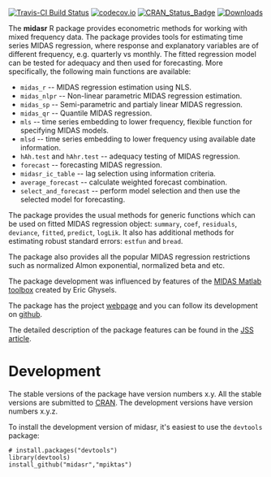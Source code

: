 [![Travis-CI Build Status](https://travis-ci.org/mpiktas/midasr.svg?branch=master)](https://travis-ci.org/mpiktas/midasr)
[![codecov.io](https://codecov.io/github/mpiktas/midasr/coverage.svg?branch=master)](https://codecov.io/github/mpiktas/midasr?branch=master)
[![CRAN_Status_Badge](http://www.r-pkg.org/badges/version/midasr)](https://cran.r-project.org/package=midasr
)
[![Downloads](http://cranlogs.r-pkg.org/badges/midasr)](http://www.r-pkg.org/pkg/midasr)

The **midasr** R package provides econometric methods for working with mixed frequency data. The package provides tools for estimating time series MIDAS regression, where response and explanatory variables are of different frequency, e.g. quarterly vs monthly. The fitted regression model can be tested for adequacy and then used for forecasting. More specifically, the following main functions are available:

  - ```midas_r``` -- MIDAS regression estimation using NLS.
  - ```midas_nlpr``` -- Non-linear parametric MIDAS regression estimation.
  - ```midas_sp``` -- Semi-parametric and partialy linear MIDAS regression.
  - ```midas_qr``` -- Quantile MIDAS regression.
  - ```mls``` -- time series embedding to lower frequency, flexible function for specifying MIDAS models.
  - ```mlsd``` -- time series embedding to lower frequency using available date information.
  - ```hAh.test``` and  ```hAhr.test``` -- adequacy testing of MIDAS regression.
  - ```forecast``` -- forecasting MIDAS regression.
  - ```midasr_ic_table``` -- lag selection using information criteria.
  - ```average_forecast``` -- calculate weighted forecast combination.
  - ```select_and_forecast``` -- perform model selection and then use the selected model for forecasting.

The package provides the usual methods for generic functions which can be used on fitted MIDAS regression object: ```summary```, ```coef```, ```residuals```, ```deviance```, ```fitted```, ```predict```, ```logLik```.  It also
has additional methods for estimating robust standard errors: ```estfun``` and ```bread```. 

The package also provides all the popular MIDAS regression restrictions such as normalized Almon exponential, normalized beta and etc. 

The package development was influenced by features of the [MIDAS Matlab toolbox][3] created by Eric Ghysels.

The package has the project [webpage][1] and you can follow its development on  [github][2]. 

The detailed description of the package features can be found in the [JSS article][4].  

# Development

The stable versions of the package have version numbers x.y. All the stable versions are submitted to [CRAN][5]. The development versions have version numbers x.y.z. 

To install the development version of midasr, it's easiest to use the `devtools` package:

    # install.packages("devtools")
    library(devtools)
    install_github("midasr","mpiktas")
    

[1]: http://mpiktas.github.com/midasr
[2]: http://github.com/mpiktas/midasr
[3]: http://eghysels.web.unc.edu
[4]: https://www.jstatsoft.org/article/view/v072i04
[5]: https://cran.r-project.org/package=midasr
